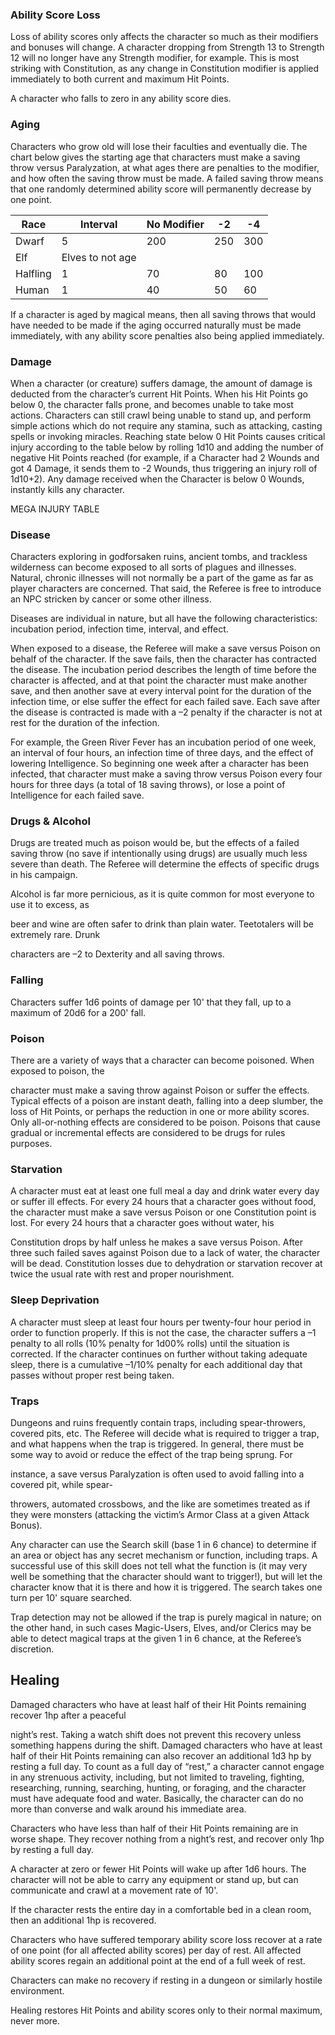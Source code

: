 ### Ability Score Loss

Loss of ability scores only affects the character so much as their modifiers and bonuses will change. A character dropping from Strength 13 to Strength 12 will no longer have any Strength modifier, for example. This is most striking with Constitution, as any change in Constitution modifier is applied immediately to both current and maximum Hit Points.

A character who falls to zero in any ability score dies.

### Aging

Characters who grow old will lose their faculties and eventually die. The chart below gives the starting age that characters must make a saving throw versus Paralyzation, at what ages there are penalties to the modifier, and how often the saving throw must be made. A failed saving throw means that one randomly determined ability score will permanently decrease by one point.

| Race     | Interval         | No Modifier | -2  | -4  |
| -------- | ---------------- | ----------- | --- | --- |
| Dwarf    | 5                | 200         | 250 | 300 |
| Elf      | Elves to not age |             |     |     |
| Halfling | 1                | 70          | 80  | 100 |
| Human    | 1                | 40          | 50  | 60  |
If a character is aged by magical means, then all saving throws that would have needed to be made if the aging occurred naturally must be made immediately, with any ability score penalties also being applied immediately.

### Damage

When a character (or creature) suffers damage, the amount of damage is deducted from the character’s current Hit Points. When his Hit Points go below 0, the character falls prone, and becomes unable to take most actions. Characters can still crawl being unable to stand up, and perform simple actions which do not require any stamina, such as attacking, casting spells or invoking miracles. Reaching state below 0 Hit Points causes critical injury according to the table below by rolling 1d10 and adding the number of negative Hit Points reached (for example, if a Character had 2 Wounds and got 4 Damage, it sends them to -2 Wounds, thus triggering an injury roll of 1d10+2). Any damage received when the Character is below 0 Wounds, instantly kills any character.

MEGA INJURY TABLE 

### Disease

Characters exploring in godforsaken ruins, ancient tombs, and trackless wilderness can become exposed to all sorts of plagues and illnesses. Natural, chronic illnesses will not normally be a part of the game as far as player characters are concerned. That said, the Referee is free to introduce an NPC stricken by cancer or some other illness.

Diseases are individual in nature, but all have the following characteristics: incubation period, infection time, interval, and effect.

When exposed to a disease, the Referee will make a save versus Poison on behalf of the character. If the save fails, then the character has contracted the disease. The incubation period describes the length of time before the character is affected, and at that point the character must make another save, and then another save at every interval point for the duration of the infection time, or else suffer the effect for each failed save. Each save after the disease is contracted is made with a –2 penalty if the character is not at rest for the duration of the infection.

For example, the Green River Fever has an incubation period of one week, an interval of four hours, an infection time of three days, and the effect of lowering Intelligence. So beginning one week after a character has been infected, that character must make a saving throw versus Poison every four hours for three days (a total of 18 saving throws), or lose a point of Intelligence for each failed save.

### Drugs & Alcohol

Drugs are treated much as poison would be, but the effects of a failed saving throw (no save if intentionally using drugs) are usually much less severe than death. The Referee will determine the effects of specific drugs in his campaign.

Alcohol is far more pernicious, as it is quite common for most everyone to use it to excess, as

beer and wine are often safer to drink than plain water. Teetotalers will be extremely rare. Drunk

characters are –2 to Dexterity and all saving throws.

### Falling

Characters suffer 1d6 points of damage per 10' that they fall, up to a maximum of 20d6 for a 200' fall.

### Poison

There are a variety of ways that a character can become poisoned. When exposed to poison, the

character must make a saving throw against Poison or suffer the effects. Typical effects of a poison are instant death, falling into a deep slumber, the loss of Hit Points, or perhaps the reduction in one or more ability scores. Only all-or-nothing effects are considered to be poison. Poisons that cause gradual or incremental effects are considered to be drugs for rules purposes.

### Starvation

A character must eat at least one full meal a day and drink water every day or suffer ill effects. For every 24 hours that a character goes without food, the character must make a save versus Poison or one Constitution point is lost. For every 24 hours that a character goes without water, his

Constitution drops by half unless he makes a save versus Poison. After three such failed saves against Poison due to a lack of water, the character will be dead. Constitution losses due to dehydration or starvation recover at twice the usual rate with rest and proper nourishment.

### Sleep Deprivation

A character must sleep at least four hours per twenty-four hour period in order to function properly. If this is not the case, the character suffers a –1 penalty to all rolls (10% penalty for 1d00% rolls) until the situation is corrected. If the character continues on further without taking adequate sleep, there is a cumulative –1/10% penalty for each additional day that passes without proper rest being taken.

### Traps

Dungeons and ruins frequently contain traps, including spear-throwers, covered pits, etc. The Referee will decide what is required to trigger a trap, and what happens when the trap is triggered. In general, there must be some way to avoid or reduce the effect of the trap being sprung. For

instance, a save versus Paralyzation is often used to avoid falling into a covered pit, while spear-

throwers, automated crossbows, and the like are sometimes treated as if they were monsters (attacking the victim’s Armor Class at a given Attack Bonus).

Any character can use the Search skill (base 1 in 6 chance) to determine if an area or object has any secret mechanism or function, including traps. A successful use of this skill does not tell what the function is (it may very well be something that the character should want to trigger!), but will let the character know that it is there and how it is triggered. The search takes one turn per 10' square searched.

Trap detection may not be allowed if the trap is purely magical in nature; on the other hand, in such cases Magic-Users, Elves, and/or Clerics may be able to detect magical traps at the given 1 in 6 chance, at the Referee’s discretion.

## Healing

Damaged characters who have at least half of their Hit Points remaining recover 1hp after a peaceful

night’s rest. Taking a watch shift does not prevent this recovery unless something happens during the shift. Damaged characters who have at least half of their Hit Points remaining can also recover an additional 1d3 hp by resting a full day. To count as a full day of “rest,” a character cannot engage in any strenuous activity, including, but not limited to traveling, fighting, researching, running, searching, hunting, or foraging, and the character must have adequate food and water. Basically, the character can do no more than converse and walk around his immediate area.

Characters who have less than half of their Hit Points remaining are in worse shape. They recover nothing from a night’s rest, and recover only 1hp by resting a full day.

A character at zero or fewer Hit Points will wake up after 1d6 hours. The character will not be able to carry any equipment or stand up, but can communicate and crawl at a movement rate of 10'.

If the character rests the entire day in a comfortable bed in a clean room, then an additional 1hp is recovered.

Characters who have suffered temporary ability score loss recover at a rate of one point (for all affected ability scores) per day of rest. All affected ability scores regain an additional point at the end of a full week of rest.

Characters can make no recovery if resting in a dungeon or similarly hostile environment.

Healing restores Hit Points and ability scores only to their normal maximum, never more.
